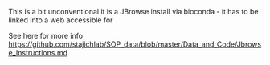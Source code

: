 This is a bit unconventional it is a JBrowse install via bioconda - it has to be linked into a web accessible for

See here for more info
https://github.com/stajichlab/SOP_data/blob/master/Data_and_Code/Jbrowse_Instructions.md


